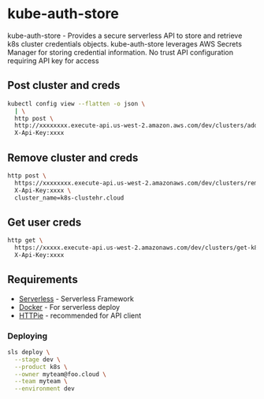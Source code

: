 # kube-auth-store

kube-auth-store - Provides a secure serverless API to store and retrieve k8s cluster credentials objects. kube-auth-store leverages AWS Secrets Manager for storing credential information. No trust API configuration requiring API key for access

## Post cluster and creds
```bash
kubectl config view --flatten -o json \
  | \
  http post \
  http://xxxxxxxx.execute-api.us-west-2.amazon.aws.com/dev/clusters/add \
  X-Api-Key:xxxx
```

## Remove cluster and creds
```bash
http post \
  https://xxxxxxxx.execute-api.us-west-2.amazonaws.com/dev/clusters/remove \
  X-Api-Key:xxxx \
  cluster_name=k8s-clustehr.cloud
```

## Get user creds

```bash
http get \
  https://xxxxx.execute-api.us-west-2.amazonaws.com/dev/clusters/get-k8-config?foo-cluster.cloud \
  X-Api-Key:xxxx 
```

## Requirements

* [Serverless](https://serverless.com/) - Serverless Framework
* [Docker](https://docker.com) - For serverless deploy
* [HTTPie](https://httpie.org/) - recommended for API client

### Deploying 

```bash
sls deploy \
  --stage dev \
  --product k8s \
  --owner myteam@foo.cloud \
  --team myteam \
  --environment dev
```